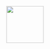 <div id="header" align="center">
  <img src="https://media.giphy.com/media/KmHueA88mFABT9GkkR/giphy-downsized.gif" width="100"/>
</div>
